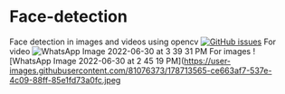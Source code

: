 # Face-detection
Face detection in images and videos using opencv
[![GitHub issues](https://img.shields.io/github/issues/mahnamnasir/Face-detection)](https://github.com/mahnamnasir/Face-detection/issues)
For video 
![WhatsApp Image 2022-06-30 at 3 39 31 PM](https://user-images.githubusercontent.com/81076373/178713476-77a92e96-6b0d-4aae-b5ff-7e06e72b0837.jpeg)
For images
![WhatsApp Image 2022-06-30 at 2 45 19 PM](https://user-images.githubusercontent.com/81076373/178713565-ce663af7-537e-4c09-88ff-85e1fd73a0fc.jpeg
